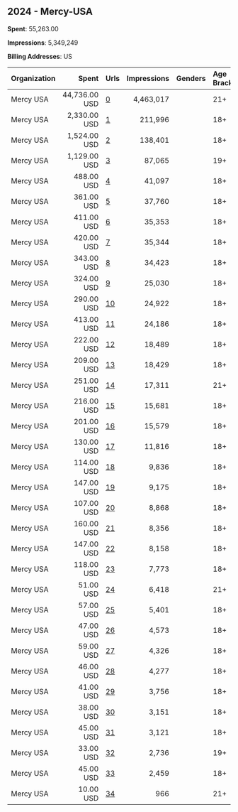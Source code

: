 ## 2024 - Mercy-USA 
**Spent**: 55,263.00

**Impressions**: 5,349,249

**Billing Addresses**: US

|Organization|Spent|Urls|Impressions|Genders|Age Brackets|Country Codes|
|:---|---:|:---|---:|:---|:---|:---|
|Mercy USA|44,736.00 USD|[0](https://www.snap.com/political-ads/asset/8eafd3fa67835e5b3a79bc0d8d6660e97c964f0c1016e6c70a7f9276fc670e98?mediaType=png)|4,463,017||21+|united states|
|Mercy USA|2,330.00 USD|[1](https://www.snap.com/political-ads/asset/cfcbf545c2d41dc379814bdc58a02eaa84dd0afdbd309e6d89d0fb1bad344ba2?mediaType=png)|211,996||18+|united states|
|Mercy USA|1,524.00 USD|[2](https://www.snap.com/political-ads/asset/b8d98921d54bbbfeda649234ee080aaae5b86dd65798257a6bd39e8d58e9ad0b?mediaType=png)|138,401||18+|united states|
|Mercy USA|1,129.00 USD|[3](https://www.snap.com/political-ads/asset/99f05b217367ff08ca05a31d247f9cb87fc4c1604dcbbdc9be20e4143c8ffef6?mediaType=jpeg)|87,065||19+|united states|
|Mercy USA|488.00 USD|[4](https://www.snap.com/political-ads/asset/812122e6ba051b68dd021e7d68e8e6e06c7c56b839d4a058d9472a9c894f746e?mediaType=png)|41,097||18+|united states|
|Mercy USA|361.00 USD|[5](https://www.snap.com/political-ads/asset/634654c21b492d6f4d1e3dbc90d2053bd82d4e98ec34082a5505d326a129c4cd?mediaType=png)|37,760||18+|united states|
|Mercy USA|411.00 USD|[6](https://www.snap.com/political-ads/asset/b3121c45a9390bfd18c4cc997c80ac5974c9e004dfe4c4a52c9f74765ab9c4e7?mediaType=png)|35,353||18+|united states|
|Mercy USA|420.00 USD|[7](https://www.snap.com/political-ads/asset/f800be63a7e59175244d5fe62368a8785e49cc9cebb83ede53fa81ffb2eb20bb?mediaType=png)|35,344||18+|united states|
|Mercy USA|343.00 USD|[8](https://www.snap.com/political-ads/asset/634654c21b492d6f4d1e3dbc90d2053bd82d4e98ec34082a5505d326a129c4cd?mediaType=png)|34,423||18+|united states|
|Mercy USA|324.00 USD|[9](https://www.snap.com/political-ads/asset/cfcbf545c2d41dc379814bdc58a02eaa84dd0afdbd309e6d89d0fb1bad344ba2?mediaType=png)|25,030||18+|united states|
|Mercy USA|290.00 USD|[10](https://www.snap.com/political-ads/asset/b8d98921d54bbbfeda649234ee080aaae5b86dd65798257a6bd39e8d58e9ad0b?mediaType=png)|24,922||18+|united states|
|Mercy USA|413.00 USD|[11](https://www.snap.com/political-ads/asset/a7f87bb18dfb592c458ef1aeb6e73b8a480e0a9965ae6ce41ad9a083abc27b0a?mediaType=png)|24,186||18+|united states|
|Mercy USA|222.00 USD|[12](https://www.snap.com/political-ads/asset/f800be63a7e59175244d5fe62368a8785e49cc9cebb83ede53fa81ffb2eb20bb?mediaType=png)|18,489||18+|united states|
|Mercy USA|209.00 USD|[13](https://www.snap.com/political-ads/asset/812122e6ba051b68dd021e7d68e8e6e06c7c56b839d4a058d9472a9c894f746e?mediaType=png)|18,429||18+|united states|
|Mercy USA|251.00 USD|[14](https://www.snap.com/political-ads/asset/e32204a12faf5bf276c7231203d6b5f6b543db4db8bd8b24590ab95979f9c6d6?mediaType=mp4)|17,311||21+|united states|
|Mercy USA|216.00 USD|[15](https://www.snap.com/political-ads/asset/b3121c45a9390bfd18c4cc997c80ac5974c9e004dfe4c4a52c9f74765ab9c4e7?mediaType=png)|15,681||18+|united states|
|Mercy USA|201.00 USD|[16](https://www.snap.com/political-ads/asset/7995899bdb2924be229ee8d2a344d5fa073fcff6c163d0c800a98586ef82f2e0?mediaType=png)|15,579||18+|united states|
|Mercy USA|130.00 USD|[17](https://www.snap.com/political-ads/asset/e4874060b67614fa723ccf6781d2cfd4c07f19658055c2dc3f72e18c11434a99?mediaType=png)|11,816||18+|united states|
|Mercy USA|114.00 USD|[18](https://www.snap.com/political-ads/asset/7995899bdb2924be229ee8d2a344d5fa073fcff6c163d0c800a98586ef82f2e0?mediaType=png)|9,836||18+|united states|
|Mercy USA|147.00 USD|[19](https://www.snap.com/political-ads/asset/d72813ca01db8e07772526fce7ab46033ee804d518b143c556e8a4fa2000c73b?mediaType=png)|9,175||18+|united states|
|Mercy USA|107.00 USD|[20](https://www.snap.com/political-ads/asset/ad456841911302b4e0f7d4532abd5c0e90f53e824f6539406485a8f683cde7c3?mediaType=png)|8,868||18+|united states|
|Mercy USA|160.00 USD|[21](https://www.snap.com/political-ads/asset/bb887ed6ac99824d1714ceb30356096c228b3baad5358c55b34fc1928630436f?mediaType=png)|8,356||18+|united states|
|Mercy USA|147.00 USD|[22](https://www.snap.com/political-ads/asset/a7f87bb18dfb592c458ef1aeb6e73b8a480e0a9965ae6ce41ad9a083abc27b0a?mediaType=png)|8,158||18+|united states|
|Mercy USA|118.00 USD|[23](https://www.snap.com/political-ads/asset/9448059fcfbcf549e2873ae3fba94ca510e0d5477b241a792de9edda89f65277?mediaType=png)|7,773||18+|united states|
|Mercy USA|51.00 USD|[24](https://www.snap.com/political-ads/asset/099d28bc9ede9040fe78ffb7501b922ade14737843f37dffe4b471e9f7210c54?mediaType=png)|6,418||21+|united states|
|Mercy USA|57.00 USD|[25](https://www.snap.com/political-ads/asset/606e9d500b51879dba6835ff81140a619708772599ba57013080bbdc92c5e5b3?mediaType=png)|5,401||18+|united states|
|Mercy USA|47.00 USD|[26](https://www.snap.com/political-ads/asset/30904bba26bb5af77b2d444cade410d57808021288c2c05a62e20c987b0c00a3?mediaType=png)|4,573||18+|united states|
|Mercy USA|59.00 USD|[27](https://www.snap.com/political-ads/asset/ca49d364fdcdb1e8c61cc089079e079c5cee2d82a9a42b51e1878b5ff8e056d7?mediaType=png)|4,326||18+|united states|
|Mercy USA|46.00 USD|[28](https://www.snap.com/political-ads/asset/606e9d500b51879dba6835ff81140a619708772599ba57013080bbdc92c5e5b3?mediaType=png)|4,277||18+|united states|
|Mercy USA|41.00 USD|[29](https://www.snap.com/political-ads/asset/30904bba26bb5af77b2d444cade410d57808021288c2c05a62e20c987b0c00a3?mediaType=png)|3,756||18+|united states|
|Mercy USA|38.00 USD|[30](https://www.snap.com/political-ads/asset/ad456841911302b4e0f7d4532abd5c0e90f53e824f6539406485a8f683cde7c3?mediaType=png)|3,151||18+|united states|
|Mercy USA|45.00 USD|[31](https://www.snap.com/political-ads/asset/5e0d09d5d49207b2dea82cddbd9b4bcf418b3117eec82d585e87eb97e64fb1f5?mediaType=png)|3,121||18+|united states|
|Mercy USA|33.00 USD|[32](https://www.snap.com/political-ads/asset/99f05b217367ff08ca05a31d247f9cb87fc4c1604dcbbdc9be20e4143c8ffef6?mediaType=jpeg)|2,736||19+|united states|
|Mercy USA|45.00 USD|[33](https://www.snap.com/political-ads/asset/c474302cd316afc0d3f73ab9cc3215a44dad24537875c5994c24ddc731e85287?mediaType=png)|2,459||18+|united states|
|Mercy USA|10.00 USD|[34](https://www.snap.com/political-ads/asset/d546777b0a7182ce1d74f65c8f6007c154e12dbe6f376df0bd6cee81cadce36c?mediaType=png)|966||21+|united states|
